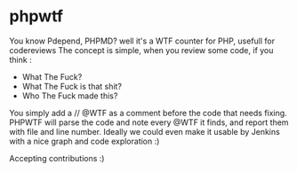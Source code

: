phpwtf
======

You know Pdepend, PHPMD? well it's a WTF counter for PHP, usefull for codereviews
The concept is simple, when you review some code, if you think :
 - What The Fuck? 
 - What The Fuck is that shit? 
 - Who The Fuck made this? 

You simply add a // @WTF as a comment before the code that needs fixing.
PHPWTF will parse the code and note every @WTF it finds, and report them with file and line number.
Ideally we could even make it usable by Jenkins with a nice graph and code exploration :)

Accepting contributions :)